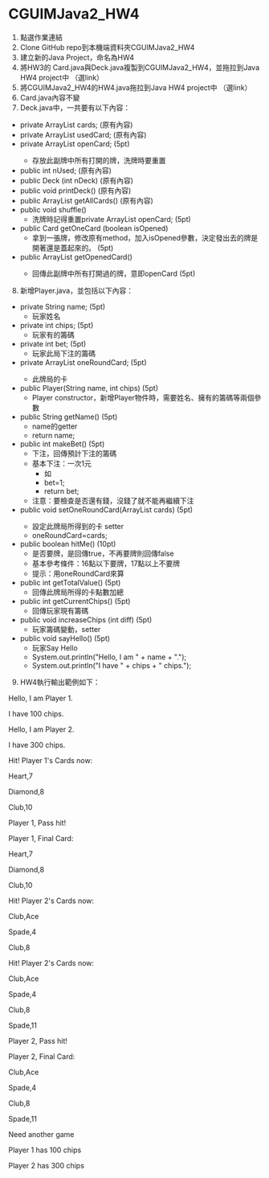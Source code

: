 # CGUIMJava2_HW4

1.	點選作業連結
2.	Clone GitHub repo到本機端資料夾CGUIMJava2_HW4
3.	建立新的Java Project，命名為HW4
4.	將HW3的 Card.java與Deck.java複製到CGUIMJava2_HW4，並拖拉到Java HW4 project中 （選link）
5.	將CGUIMJava2_HW4的HW4.java拖拉到Java HW4 project中 （選link）
6.	Card.java內容不變
7.	Deck.java中，一共要有以下內容：
  - private ArrayList<Card> cards; (原有內容)
  - private ArrayList<Card> usedCard; (原有內容)
  - private ArrayList<Card> openCard; (5pt)
    - 存放此副牌中所有打開的牌，洗牌時要重置
  - public int nUsed; (原有內容)
  - public Deck (int nDeck)  (原有內容)
  - public void printDeck() (原有內容)
  - public ArrayList<Card> getAllCards() (原有內容)
  - public void shuffle()
    - 洗牌時記得重置private ArrayList<Card> openCard; (5pt)
  - public Card getOneCard (boolean isOpened)
    - 拿到一張牌，修改原有method，加入isOpened參數，決定發出去的牌是開著還是蓋起來的。 (5pt)
  - public ArrayList<Card> getOpenedCard()
    - 回傳此副牌中所有打開過的牌，意即openCard  (5pt)
    
8.	新增Player.java，並包括以下內容：
  - private String name; (5pt)
    - 玩家姓名
  - private int chips; (5pt)
    - 玩家有的籌碼
  - private int bet; (5pt)
    - 玩家此局下注的籌碼
  - private ArrayList<Card> oneRoundCard; (5pt)
    - 此牌局的卡
  - public Player(String name, int chips) (5pt)
    - Player constructor，新增Player物件時，需要姓名、擁有的籌碼等兩個參數
  - public String getName() (5pt)
    - name的getter
    - return name;
  - public int makeBet() (5pt)
    - 下注，回傳預計下注的籌碼
    - 基本下注：一次1元
      - 如
      - bet=1;
      - return bet;
    - 注意：要檢查是否還有錢，沒錢了就不能再繼續下注
  - public void setOneRoundCard(ArrayList<Card> cards) (5pt)
    - 設定此牌局所得到的卡 setter
    - oneRoundCard=cards;
  - public boolean hitMe() (10pt)
    - 是否要牌，是回傳true，不再要牌則回傳false
    - 基本參考條件：16點以下要牌，17點以上不要牌
    - 提示：用oneRoundCard來算
  - public int getTotalValue() (5pt)
    - 回傳此牌局所得的卡點數加總
  - public int getCurrentChips() (5pt)
    - 回傳玩家現有籌碼
  - public void increaseChips (int diff) (5pt)
    - 玩家籌碼變動，setter
  - public void sayHello() (5pt)
    - 玩家Say Hello
    - System.out.println("Hello, I am " + name + ".");
    - System.out.println("I have " + chips + " chips.");

9.	HW4執行輸出範例如下：

Hello, I am Player 1.

I have 100 chips.

Hello, I am Player 2.

I have 300 chips.

Hit! Player 1's Cards now:

Heart,7

Diamond,8

Club,10

Player 1, Pass hit!

Player 1, Final Card:

Heart,7

Diamond,8

Club,10

Hit! Player 2's Cards now:

Club,Ace

Spade,4

Club,8

Hit! Player 2's Cards now:

Club,Ace

Spade,4

Club,8

Spade,11

Player 2, Pass hit!

Player 2, Final Card:

Club,Ace

Spade,4

Club,8

Spade,11

Need another game

Player 1 has 100 chips

Player 2 has 300 chips
